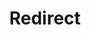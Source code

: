 ---
layout: src/layouts/Redirect.astro
pubDate: 2023-01-01
modDate: 2024-05-22
title: Redirect
redirect: https://octopus.com/docs/best-practices/octopus-administration/worker-configuration
description: Guidelines and recommendations for configuring workers in Octopus Deploy.
---